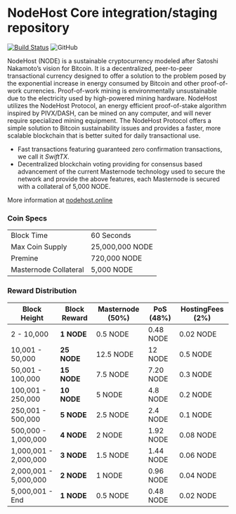 NodeHost Core integration/staging repository
=================================================
[![Build Status](https://travis-ci.org/nodehost/nodehost.svg?branch=master)](https://travis-ci.org/nodehost/nodehost) ![GitHub](https://img.shields.io/github/license/mashape/apistatus.svg)

NodeHost (NODE) is a sustainable cryptocurrency modeled after Satoshi Nakamoto’s vision for Bitcoin. It is a decentralized, peer-to-peer transactional currency designed to offer a solution to the problem posed by the exponential increase in energy consumed by Bitcoin and other proof-of-work currencies. Proof-of-work mining is environmentally unsustainable due to the electricity used by high-powered mining hardware. NodeHost utilizes the NodeHost Protocol, an energy efficient proof-of-stake algorithm inspired by PIVX/DASH, can be mined on any computer, and will never require specialized mining equipment. The NodeHost Protocol offers a simple solution to Bitcoin sustainability issues and provides a faster, more scalable blockchain that is better suited for daily transactional use.

- Fast transactions featuring guaranteed zero confirmation transactions, we call it _SwiftTX_.
- Decentralized blockchain voting providing for consensus based advancement of the current Masternode
  technology used to secure the network and provide the above features, each Masternode is secured
  with a collateral of 5,000 NODE.

More information at [nodehost.online](https://nodehost.online)

### Coin Specs
|                             |                 |
|-----------------------------|-----------------|
| Block Time                  | 60 Seconds      |
| Max Coin Supply             | 25,000,000 NODE |
| Premine                     | 720,000 NODE    |
| Masternode Collateral       | 5,000 NODE      |

### Reward Distribution

| **Block Height**       | **Block Reward** | **Masternode** (50%) | **PoS** (48%) | **HostingFees** (2%) |
|------------------------|------------------|----------------------|---------------|----------------------|
| 2 - 10,000             | **1 NODE**       | 0.5 NODE             | 0.48 NODE     | 0.02 NODE            |
| 10,001 - 50,000        | **25 NODE**      | 12.5 NODE            | 12 NODE       | 0.5 NODE             |
| 50,001 - 100,000       | **15 NODE**      | 7.5 NODE             | 7.20 NODE     | 0.3 NODE             |
| 100,001 - 250,000      | **10 NODE**      | 5 NODE               | 4.8 NODE      | 0.2 NODE             |
| 250,001 - 500,000      | **5 NODE**       | 2.5 NODE             | 2.4 NODE      | 0.1 NODE             |
| 500,000 - 1,000,000    | **4 NODE**       | 2 NODE               | 1.92 NODE     | 0.08 NODE            |
| 1,000,001 - 2,000,000  | **3 NODE**       | 1.5 NODE             | 1.44 NODE     | 0.06 NODE            |
| 2,000,001 - 5,000,000  | **2 NODE**       | 1 NODE               | 0.96 NODE     | 0.04 NODE            |
| 5,000,001 - End        | **1 NODE**       | 0.5 NODE             | 0.48 NODE     | 0.02 NODE            |
